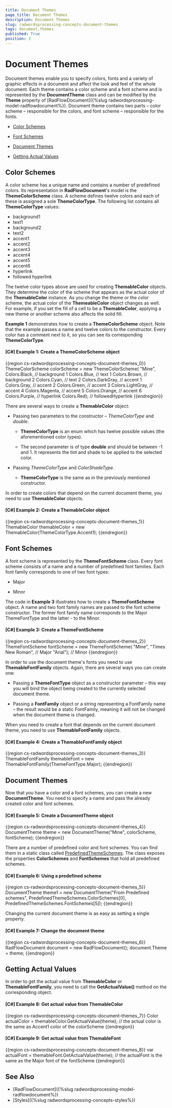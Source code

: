 ```yaml
---
title: Document Themes
page_title: Document Themes
description: Document Themes
slug: radwordsprocessing-concepts-document-themes
tags: document,themes
published: True
position: 3
---
```


# Document Themes



Document themes enable you to specify colors, fonts and a variety of graphic effects in a document and affect the look and feel of the whole document. Each theme contains a color scheme and a font scheme and is represented by the __DocumentTheme__ class and can be modified by the __Theme__ property of [RadFlowDocument]({%slug radwordsprocessing-model-radflowdocument%}). Document theme contains two parts – color scheme – responsible for the colors, and font scheme – responsible for the fonts.
      

* [Color Schemes](#color-schemes)

* [Font Schemes](#font-schemes)

* [Document Themes](#document-themes)

* [Getting Actual Values](#getting-actual-values)

## Color Schemes

A color scheme has a unique name and contains a number of predefined colors. Its representation in __RadFlowDocument__'s model is the __ThemeColorScheme__ class. A scheme defines twelve colors and each of these is assigned a sole __ThemeColorType__. The following list contains all __ThemeColorType__ values:
        

* background1
* text1
* background2
* text2
* accent1
* accent2
* accent3
* accent4
* accent5
* accent6
* hyperlink
* followed hyperlink

The twelve color types above are used for creating __ThemableColor__ objects. They determine the color of the scheme that appears as the actual color of the __ThemableColor__ instance. As you change the theme or the color scheme, the actual color of the __ThemeableColor__ object changes as well. For example, if you set the fill of a cell to be a __ThemableColor__, applying a new theme or another scheme also affects the solid fill.
        

__Example 1__ demonstrates how to create a __ThemeColorScheme__ object. Note that the example passes a name and twelve colors to the constructor. Every color has a comment next to it, so you can see its corresponding __ThemeColorType__.
        

#### __[C#] Example 1: Create a ThemeColorScheme object__

{{region cs-radwordsprocessing-concepts-document-themes_0}}
	ThemeColorScheme colorScheme = new ThemeColorScheme(
	    "Mine",
	    Colors.Black,     // background 1
	    Colors.Blue,      // text 1
	    Colors.Brown,     // background 2
	    Colors.Cyan,      // text 2
	    Colors.DarkGray,  // accent 1
	    Colors.Gray,      // accent 2
	    Colors.Green,     // accent 3
	    Colors.LightGray, // accent 4
	    Colors.Magenta,   // accent 5
	    Colors.Orange,    // accent 6
	    Colors.Purple,    // hyperlink
	    Colors.Red);      // followedHyperlink
{{endregion}}



There are several ways to create a __ThemableColor__ object:
        

* Passing two parameters to the constructor – *ThemeColorType* and *double*.
            

	* __ThemeColorType__ is an enum which has twelve possible values (the aforementioned color types).
	                
	
	* The second parameter is of type __double__ and should be between -1 and 1. It represents the tint and shade to be applied to the selected color.
                

* Passing *ThemeColorType* and *ColorShadeType*.
            

	* __ThemeColorType__ is the same as in the previously mentioned constructor.
                

In order to create colors that depend on the current document theme, you need to use __ThemableColor__ objects. 
        

#### __[C#] Example 2: Create a ThemableColor object__

{{region cs-radwordsprocessing-concepts-document-themes_1}}
	ThemableColor themableColor = new ThemableColor(ThemeColorType.Accent1);
{{endregion}}



## Font Schemes

A font scheme is represented by the __ThemeFontScheme__ class. Every font scheme consists of a name and a number of predefined font families. Each font family corresponds to one of two font types:
        

* Major

* Minor

The code in __Example 3__ illustrates how to create a __ThemeFontScheme__ object. A name and two font family names are passed to the font scheme constructor. The former font family name corresponds to the Major ThemeFontType and the latter - to the Minor.
        

#### __[C#] Example 3: Create a ThemeFontScheme__

{{region cs-radwordsprocessing-concepts-document-themes_2}}
		ThemeFontScheme fontScheme = new ThemeFontScheme(
		    "Mine",
		    "Times New Roman",   // Major
		    "Arial");		   // Minor
	{{endregion}}



In order to use the document theme's fonts you need to use __ThemableFontFamily__ objects. Again, there are several ways you can create one:
        

* Passing a __ThemeFontType__ object as a constructor parameter – this way you will bind the object being created to the currently selected document theme.
            

* Passing a __FontFamily__ object or a string representing a FontFamily name – the result would be a static FontFamily, meaning it will not be changed when the document theme is changed.
            

When you need to create a font that depends on the current document theme, you need to use __ThemableFontFamily__ objects. 
        

#### __[C#] Example 4: Create a ThemableFontFamily object__

{{region cs-radwordsprocessing-concepts-document-themes_3}}
	ThemableFontFamily themableFont = new ThemableFontFamily(ThemeFontType.Major);
{{endregion}}



## Document Themes

Now that you have a color and a font schemes, you can create a new __DocumentTheme__. You need to specify a name and pass the already created color and font schemes.
        

#### __[C#] Example 5: Create a DocumentTheme object__

{{region cs-radwordsprocessing-concepts-document-themes_4}}
	DocumentTheme theme = new DocumentTheme("Mine", colorScheme, fontScheme);
{{endregion}}



There are a number of predefined color and font schemes. You can find them in a static class called [PredefinedThemeSchemes](http://docs.telerik.com/devtools/document-processing/api/html/T_Telerik_Windows_Documents_Spreadsheet_Theming_PredefinedThemeSchemes.htm). The class exposes the properties __ColorSchemes__ and __FontSchemes__ that hold all predefined schemes.
        

#### __[C#] Example 6: Using a predefined scheme__

{{region cs-radwordsprocessing-concepts-document-themes_5}}
	DocumentTheme theme1 = new DocumentTheme("From Predefined schemes", PredefinedThemeSchemes.ColorSchemes[0], PredefinedThemeSchemes.FontSchemes[5]);
{{endregion}}



Changing the current document theme is as easy as setting a single property.
        

#### __[C#] Example 7: Change the document theme__

{{region cs-radwordsprocessing-concepts-document-themes_6}}
	RadFlowDocument document = new RadFlowDocument();
	document.Theme = theme;
{{endregion}}



## Getting Actual Values

In order to get the actual value from __ThemableColor__ or __ThemableFontFamily__, you need to call the __GetActualValue()__ method on the corresponding object.
        

#### __[C#] Example 8: Get actual value from ThemableColor__

{{region cs-radwordsprocessing-concepts-document-themes_7}}
	Color actualColor = themableColor.GetActualValue(theme);
	// the actual color is the same as Accent1 color of the colorScheme
{{endregion}}



#### __[C#] Example 9: Get actual value from ThemableFont__

{{region cs-radwordsprocessing-concepts-document-themes_8}}
	var actualFont = themableFont.GetActualValue(theme);
	// the actualFont is the same as the Major font of the fontScheme
{{endregion}}



## See Also

 * [RadFlowDocument]({%slug radwordsprocessing-model-radflowdocument%})
 * [Styles]({%slug radwordsprocessing-concepts-styles%})
